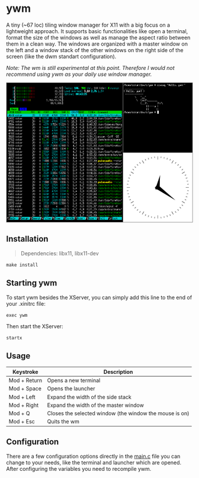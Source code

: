 # ywm
A tiny (~67 loc) tiling window manager for X11 with a big focus on a lightweight approach. It supports basic functionalities like open a terminal, format the size of the windows as well as manage the aspect ratio between them in a clean way. The windows are organized with a master window on the left and a window stack of the other windows on the right side of the screen (like the dwm standart configuration).

*Note: The wm is still experimental at this point. Therefore I would not recommend using ywm as your daily use window manager.*

![Alt Text](https://github.com/Flederossi/ywm/blob/main/assets/screen.png)

## Installation
> Dependencies: libx11, libx11-dev
```
make install
```

## Starting ywm
To start ywm besides the XServer, you can simply add this line to the end of your .xinitrc file:
```
exec ywm
```
Then start the XServer:
```
startx
```

## Usage
| Keystroke | Description |
|-|-|
| Mod + Return | Opens a new terminal |
| Mod + Space | Opens the launcher |
| Mod + Left | Expand the width of the side stack |
| Mod + Right | Expand the width of the master window |
| Mod + Q | Closes the selected window (the window the mouse is on) |
| Mod + Esc | Quits the wm |

## Configuration
There are a few configuration options directly in the [main.c](https://github.com/Flederossi/ywm/blob/main/src/main.c) file you can change to your needs, like the terminal and launcher which are opened. After configuring the variables you need to recompile ywm.
